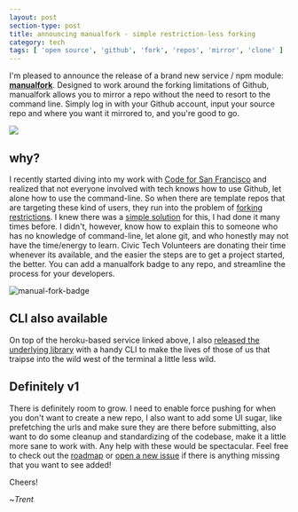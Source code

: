 ```yaml
---
layout: post
section-type: post
title: announcing manualfork - simple restriction-less forking
category: tech
tags: [ 'open source', 'github', 'fork', 'repos', 'mirror', 'clone' ]
---
```


I'm pleased to announce the release of a brand new service / npm module: 
**[manualfork](http://manualfork.therebelrobot.com)**. 
Designed to work around the forking limitations of Github, manualfork allows you to mirror a repo without 
the need to resort to the command line. Simply log in with your Github account, input your source 
repo and where you want it mirrored to, and you're good to go. 

<img src="https://i.imgur.com/yft41S2.png" style="max-width:100%;" />

## why?

I recently started diving into my work with [Code for San Francisco](http://codeforsanfrancisco.org) and realized 
that not everyone involved with tech knows how to use Github, let alone how to use the command-line. So when 
there are template repos that are targeting these kind of users, they run into the problem of 
[forking restrictions](https://github.com/codeforboston/project-template/issues/7). I knew there was a 
[simple solution](https://help.github.com/articles/duplicating-a-repository/) for this, 
I had done it many times before. I didn't, however, know how to explain this to someone who has 
no knowledge of command-line, let alone git, and who honestly may not have the time/energy to learn. 
Civic Tech Volunteers are donating their time whenever its available, and the easier the steps are 
to get a project started, the better. You can add a manualfork badge to any repo, and streamline 
the process for your developers.

![manual-fork-badge](http://manualfork.therebelrobot.com/img/badge-big.png)

## CLI also available

On top of the heroku-based service linked above, I also 
[released the underlying library](https://github.com/therebelrobot/node-manualfork) with a handy CLI
to make the lives of those of us that traipse into the wild west of the terminal a little less wild.

## Definitely v1

There is definitely room to grow. I need to enable force pushing for when you don't want to create 
a new repo, I also want to add some UI sugar, like prefetching the urls and make sure they are there before
submitting, also want to do some cleanup and standardizing of the codebase, make it a little more sane 
to work with. Any help with these would be spectacular. Feel free to check out the 
[roadmap](https://github.com/therebelrobot/manualfork#roadmap) or
[open a new issue](https://github.com/therebelrobot/manualfork/issues/new) if there is anything missing
that you want to see added!

Cheers!

~*Trent*
